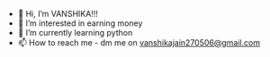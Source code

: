 - 👋 Hi, I’m VANSHIKA!!!
- 👀 I’m interested in earning money
- 🌱 I’m currently learning python
- 📫 How to reach me - dm me on vanshikajain270506@gmail.com
  

<!---
vanshika270506/vanshika270506 is a ✨ special ✨ repository because its `README.md` (this file) appears on your GitHub profile.
You can click the Preview link to take a look at your changes.
--->
